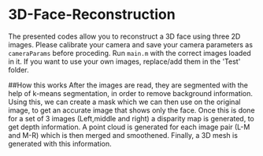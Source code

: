 # 3D-Face-Reconstruction
The presented codes allow you to reconstruct a 3D face using three 2D images.
Please calibrate your camera and save your camera parameters as `cameraParams` before proceding.
Run `main.m` with the correct images loaded in it.
If you want to use your own images, replace/add them in the 'Test' folder.

##How this works
After the images are read, they are segmented with the help of k-means segmentation, in order to remove background information.
Using this, we can create a mask which we can then use on the original image, to get an accurate image that shows only the face.
Once this is done for a set of 3 images (Left,middle and right) a disparity map is generated, to get depth information.
A point cloud is generated for each image pair (L-M and M-R) which is then merged and smoothened.
Finally, a 3D mesh is generated with this information.
